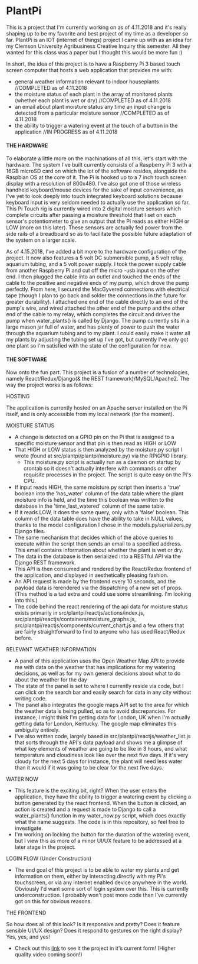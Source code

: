 # PlantPi
<p>This is a project that I'm currently working on as of 4.11.2018 and it's really shaping up to be my favorite and best project of my time
as a developer so far. PlantPi is an IOT (internet of things) project I came up with as an idea for my Clemson University Agribusiness
Creative Inquiry this semester. All they wanted for this class was a paper but I thought this would be more fun :)</p>

<p>In short, the idea of this project is to have a Raspberry Pi 3 based touch screen computer that hosts a web application that provides me
with:</p>

  * general weather information relevant to indoor houseplants //COMPLETED as of 4.11.2018
  * the moisture status of each plant in the array of monitored plants (whether each plant is wet or dry) //COMPLETED as of 4.11.2018
  * an email about plant moisture status any time an input change is detected from a particular moisture sensor //COMPLETED as of 4.11.2018
  * the ability to trigger a watering event at the touch of a button in the application //IN PROGRESS as of 4.11.2018
  
<h4>THE HARDWARE</h4>

<p>To elaborate a little more on the machinations of all this, let's start with the hardware. The system I've built currently consists of a
Raspberry Pi 3 with a 16GB microSD card on which the lot of the software resides, alongside the Raspbian OS at the core of it. The Pi is 
hooked up to a 7 inch touch screen display with a resolution of 800x480. I've also got one of those wireless handheld keyboard/mouse 
devices for the sake of input convenience, as I've yet to look deeply into touch integrated keyboard solutions because keyboard input 
is very seldom needed to actually use the application so far. This Pi Touch rig is currently wired into 2 digital moisture sensors which
complete circuits after passing a moisture threshold that I set on each sensor's potentiometer to give an output that the Pi reads as
either HIGH or LOW (more on this later). These sensors are actually fed power from the side rails of a breadboard so as to facilitate the
possible future adaptation of the system on a larger scale.</p>

<p>As of 4.15.2018, I've added a bit more to the hardware configuration of the project. It now also features a 5 volt DC submersible pump,
  a 5 volt relay, aquarium tubing, and a 5 volt power supply. I took the power supply cable from another Raspberry Pi and cut off the micro
  -usb input on the other end. I then plugged the cable into an outlet and touched the ends of the cable to the positive and negative ends of
  my pump, which drove the pump perfectly. From here, I secured the MacGyvered connections with electrical tape (though I plan to go back and
  solder the connections in the future for greater durability). I attached one end of the cable directly to an end of the pump's wire, and wired
  attached the other end of the pump and the other end of the cable to my relay, which completes the circuit and drives the pump when water_plants()
  is called by Django. The pump currently sits in a large mason jar full of water, and has plenty of power to push the water through the aquarium
  tubing and to my plant. I could easily make it water all my plants by adjusting the tubing set up I've got, but currently I've only got one plant 
  so I'm satisfied with the state of the configuration for now.

<h4>THE SOFTWARE</h4>

<p>Now onto the fun part. This project is a fusion of a number of technologies, namely React/Redux/Django(& the REST framework)/MySQL/Apache2.
The way the project works is as follows:</p>

  HOSTING

  The application is currently hosted on an Apache server installed on the Pi itself, and is only accessible from my local network (for the moment).
  
  MOISTURE STATUS

  * A change is detected on a GPIO pin on the Pi that is assigned to a specific moisture sensor and that pin is then read as HIGH or LOW
  * That HIGH or LOW status is then analyzed by the moisture.py script I wrote (found at src/plantpi/plantpi/moisture.py) via the RPiGPIO
    library. 
      * This moisture.py script is actually run as a daemon on startup by crontab so it doesn't actually interfere with commands or other
       requisite processes in the project. The script is quite easy on the Pi's CPU.
  * If input reads HIGH, the same moisture.py script then inserts a 'true' boolean into the 'has_water' column of the data table where the
   plant moisture info is held, and the time this boolean was written to the database in the 'time_last_watered' column of the same table.
  * If it reads LOW, it does the same query, only with a 'false' boolean. This column of the data table does have the ability to take in
   NULL values, thanks to the model configuration I chose in the models.py/serializers.py Django files.
  * The same mechanism that decides which of the above queries to execute within the script then sends an email to a specified address.
   This email contains information about whether the plant is wet or dry.
  * The data in the database is then serialized into a RESTful API via the Django REST framework.
  * This API is then consumed and rendered by the React/Redux frontend of the application, and displayed in aesthetically pleasing fashion.
  * An API request is made by the frontend every 10 seconds, and the payload data is rerendered via the dispatching of a new set of props.
    (This method is a tad extra and could use some streamlining. I'm looking into this.)
  * The code behind the react rendering of the api data for moisture status exists primarily in src/plantpi/reactjs/actions/index.js,
    src/plantpi/reactjs/containers/moisture_graphs.js, src/plantpi/reactjs/components/current_chart.js and a few others that are fairly
    straightforward to find to anyone who has used React/Redux before.

 RELEVANT WEATHER INFORMATION

 * A panel of this application uses the Open Weather Map API to provide me with data on the weather that has implications for my watering
 decisions, as well as for my own general decisions about what to do about the weather for the day
 * The state of the panel is set to where I currently reside via code, but I can click on the search bar and easily search for data in any
 city without writing code.
 * The panel also integrates the google maps API set to the area for which the weather data is being pulled, so as to avoid discrepancies.
For instance, I might think I'm getting data for London, UK when I'm actually getting data for London, Kentucky. The google map eliminates
this ambiguity entirely.
* I've also written code, largely based in src/plantpi/reactjs/weather_list.js that sorts through the API's data payload and shows me a glimpse
of what key elements of weather are going to be like in 3 hours, and what temperature and cloudiness look like over the next five days. If it's
very cloudy for the next 5 days for instance, the plant will need less water than it would if it was going to be clear for the next five days.


WATER NOW 

* This feature is the exciting bit, right? When the user enters the application, they have the ability to trigger a watering event by clicking
a button generated by the react frontend. When the button is clicked, an action is created and a request is made to Django to call a water_plants()
function in my water_now.py script, which does exactly what the name suggests. The code is in this repository, so feel free to investigate.
* I'm working on locking the button for the duration of the watering event, but I view this as more of a minor UI/UX feature to be addressed at a
later stage in the project.


LOGIN FLOW (Under Construction)

* The end goal of this project is to be able to water my plants and get information on them, either by interacting directly with my Pi's touchscreen, or
via any internet enabled device anywhere in the world. Obviously I'd want some sort of login system over this. This is currently underconstruction. 
I probably won't post more code than I've currently got on this for obvious reasons.


THE FRONTEND 

So how does all of this look? Is it responsive and pretty? Does it feature sensible UI/UX design? Does it respond to gestures on the right display?
Yes, yes, and yes!

* Check out this <a href='https://www.youtube.com/watch?v=SGcikjMX-JU&feature=youtu.be'>link</a> to see it the project in it's current form! (Higher quality video coming soon!)
